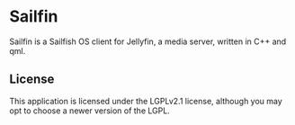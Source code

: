 # Sailfin
Sailfin is a Sailfish OS client for Jellyfin, a media server, written in C++ and qml.

## License
This application is licensed under the LGPLv2.1 license, although you may opt to choose a newer version of the LGPL.
